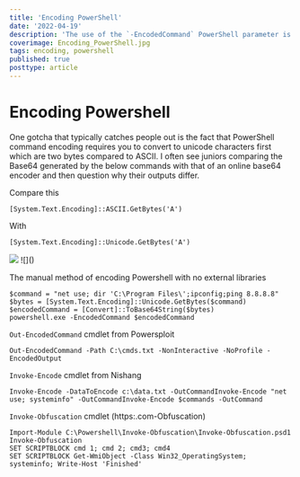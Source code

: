 ```yaml
---
title: 'Encoding PowerShell'
date: '2022-04-19'
description: 'The use of the `-EncodedCommand` PowerShell parameter is typically used by Administrators to run complex scripts without having to worry about escaping characters. However, it is commonly used by adversaries to hide their code.  While it also offers obfuscation, remember base64 encoding can be decoded, so this is only real protection against shoulder surfers or people not in possession of decoding software.'
coverimage: Encoding_PowerShell.jpg
tags: encoding, powershell
published: true
posttype: article
---
```

# Encoding Powershell

One gotcha that typically catches people out is the fact that PowerShell command encoding requires you to convert to unicode characters first which are two bytes compared to ASCII.  I often see juniors comparing the Base64 generated by the below commands with that of an online base64 encoder and then question why their outputs differ. 

Compare this
```
[System.Text.Encoding]::ASCII.GetBytes('A')
```

With 
```
[System.Text.Encoding]::Unicode.GetBytes('A')
```
<img src="/static/9630b526-59e1-49e0-924f-97e72587a24b.png">
![]()


The manual method of encoding Powershell with no external libraries
```
$command = "net use; dir 'C:\Program Files\';ipconfig;ping 8.8.8.8"
$bytes = [System.Text.Encoding]::Unicode.GetBytes($command)
$encodedCommand = [Convert]::ToBase64String($bytes)
powershell.exe -EncodedCommand $encodedCommand
```

`Out-EncodedCommand` cmdlet from Powersploit

```
Out-EncodedCommand -Path C:\cmds.txt -NonInteractive -NoProfile -EncodedOutput
```

`Invoke-Encode` cmdlet from Nishang

```
Invoke-Encode -DataToEncode c:\data.txt -OutCommandInvoke-Encode "net use; systeminfo" -OutCommandInvoke-Encode $commands -OutCommand
```

`Invoke-Obfuscation` cmdlet (https:.com-Obfuscation)

```
Import-Module C:\Powershell\Invoke-Obfuscation\Invoke-Obfuscation.psd1
Invoke-Obfuscation
SET SCRIPTBLOCK cmd 1; cmd 2; cmd3; cmd4
SET SCRIPTBLOCK Get-WmiObject -Class Win32_OperatingSystem; systeminfo; Write-Host 'Finished'
```